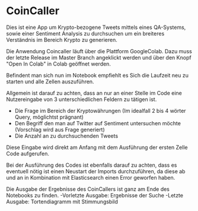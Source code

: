 # CoinCaller
Dies ist eine App um Krypto-bezogene Tweets mittels eines QA-Systems, sowie einer Sentiment Analysis zu durchsuchen um ein breiteres Verständnis im Bereich Krypto zu generieren.

Die Anwendung Coincaller läuft über die Plattform GoogleColab. Dazu muss der letzte Release im Master Branch angeklickt werden und über den Knopf "Open In Colab" in Colab geöffnet werden.

Befindent man sich nun im Notebook empfiehlt es Sich die Laufzeit neu zu starten und alle Zellen auszuführen.

Allgemein ist darauf zu achten, dass an nur an einer Stelle im Code eine Nutzereingabe von 3 unterschiedlichen Feldern zu tätigen ist. 
  - Die Frage im Bereich der Kryptowährungen (Im idealfall 2 bis 4 wörter Query, möglichtst prägnant)
  - Den Begriff den man auf Twitter auf Sentiment untersuchen möchte (Vorschlag wird aus Frage generiert)
  - Die Anzahl an zu durchsuchenden Tweets

Diese Eingabe wird direkt am Anfang mit dem Ausführung der ersten Zelle Code aufgerufen.

Bei der Ausführung des Codes ist ebenfalls darauf zu achten, dass es eventuell nötig ist einen Neustart der Imports durchzuführen, da diese ab und an in Kombination mit Elasticsearch einen Error geworfen haben.

Die Ausgabe der Ergebnisse des CoinCallers ist ganz am Ende des Notebooks zu finden.
  -Vorletzte Ausgabe: Ergebnisse der Suche
  -Letzte Ausgabe: Tortendiagramm mit Stimmungsbild
